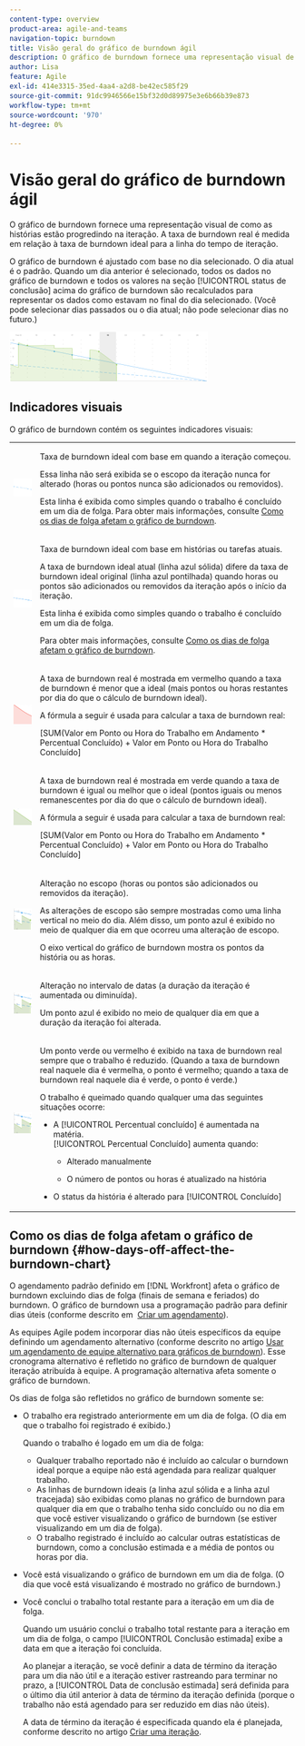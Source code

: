 ```yaml
---
content-type: overview
product-area: agile-and-teams
navigation-topic: burndown
title: Visão geral do gráfico de burndown ágil
description: O gráfico de burndown fornece uma representação visual de como as histórias estão progredindo pela iteração ou projeto . A taxa de burndown real é medida em relação à taxa de burndown ideal para a iteração ou linha do tempo do projeto.
author: Lisa
feature: Agile
exl-id: 414e3315-35ed-4aa4-a2d8-be42ec585f29
source-git-commit: 91dc9946566e15bf32d0d89975e3e6b66b39e873
workflow-type: tm+mt
source-wordcount: '970'
ht-degree: 0%

---
```


# Visão geral do gráfico de burndown ágil

O gráfico de burndown fornece uma representação visual de como as histórias estão progredindo na iteração. A taxa de burndown real é medida em relação à taxa de burndown ideal para a linha do tempo de iteração.

O gráfico de burndown é ajustado com base no dia selecionado. O dia atual é o padrão. Quando um dia anterior é selecionado, todos os dados no gráfico de burndown e todos os valores na seção [!UICONTROL status de conclusão] acima do gráfico de burndown são recalculados para representar os dados como estavam no final do dia selecionado. (Você pode selecionar dias passados ou o dia atual; não pode selecionar dias no futuro.)

![](assets/agile-iteration-burndown-350x88.png)

## Indicadores visuais

O gráfico de burndown contém os seguintes indicadores visuais:

<table style="table-layout:auto"> 
 <col> 
 <col> 
 <tbody> 
  <tr> 
   <td role="rowheader"> <img src="assets/agile-iteration-burndown-dottedblue.png" alt="Início da taxa de burndown ideal"> </td> 
   <td> <p>Taxa de burndown ideal com base em quando a iteração começou.</p> <p>Essa linha não será exibida se o escopo da iteração nunca for alterado (horas ou pontos nunca são adicionados ou removidos).</p> <p>Esta linha é exibida como simples quando o trabalho é concluído em um dia de folga. Para obter mais informações, consulte <a title="Uso do Gráfico de Burndown Agile" href="#how-days-off-affect-the-burndown-chart" class="MCXref xref">Como os dias de folga afetam o gráfico de burndown</a>.</p> </td> 
  </tr> 
  <tr> 
   <td role="rowheader"> <img src="assets/agile-iteration-burndown-solidblue.png" alt="Taxa de burndown ideal em histórias ou tarefas"> </td> 
   <td> <p>Taxa de burndown ideal com base em histórias ou tarefas atuais.</p> <p>A taxa de burndown ideal atual (linha azul sólida) difere da taxa de burndown ideal original (linha azul pontilhada) quando horas ou pontos são adicionados ou removidos da iteração após o início da iteração.</p> <p>Esta linha é exibida como simples quando o trabalho é concluído em um dia de folga.</p> <p>Para obter mais informações, consulte <a title="Uso do Gráfico de Burndown Agile" href="#how-days-off-affect-the-burndown-chart" class="MCXref xref">Como os dias de folga afetam o gráfico de burndown</a>.</p> </td> 
  </tr> 
  <tr> 
   <td role="rowheader"> <img src="assets/agile-iteration-burndown-red.png" alt="Taxa de burndown real em vermelho"> </td> 
   <td> <p>A taxa de burndown real é mostrada em vermelho quando a taxa de burndown é menor que a ideal (mais pontos ou horas restantes por dia do que o cálculo de burndown ideal).</p> <p>A fórmula a seguir é usada para calcular a taxa de burndown real:</p> <p>[SUM(Valor em Ponto ou Hora do Trabalho em Andamento * Percentual Concluído) + Valor em Ponto ou Hora do Trabalho Concluído]</p> </td> 
  </tr> 
  <tr> 
   <td role="rowheader"> <img src="assets/agile-iteration-burndown-green.png" alt="Taxa de burndown real em verde"> </td> 
   <td> <p>A taxa de burndown real é mostrada em verde quando a taxa de burndown é igual ou melhor que o ideal (pontos iguais ou menos remanescentes por dia do que o cálculo de burndown ideal).</p> <p>A fórmula a seguir é usada para calcular a taxa de burndown real:</p> <p>[SUM(Valor em Ponto ou Hora do Trabalho em Andamento * Percentual Concluído) + Valor em Ponto ou Hora do Trabalho Concluído]</p> </td> 
  </tr> 
  <tr> 
   <td role="rowheader"> <img src="assets/agile-iteration-burndown-scope.png" alt="Alteração no escopo"> </td> 
   <td> <p>Alteração no escopo (horas ou pontos são adicionados ou removidos da iteração).</p> <p>As alterações de escopo são sempre mostradas como uma linha vertical no meio do dia. Além disso, um ponto azul é exibido no meio de qualquer dia em que ocorreu uma alteração de escopo.</p> <p>O eixo vertical do gráfico de burndown mostra os pontos da história ou as horas.</p> </td> 
  </tr> 
  <tr> 
   <td role="rowheader"> <img src="assets/agile-iteration-burndown-scope.png" alt="Alteração no intervalo de datas"> </td> 
   <td> <p>Alteração no intervalo de datas (a duração da iteração é aumentada ou diminuída).</p> <p>Um ponto azul é exibido no meio de qualquer dia em que a duração da iteração foi alterada.</p> </td> 
  </tr> 
  <tr> 
   <td role="rowheader"> <img src="assets/agile-iteration-burndown-scope.png" alt="Ponto verde para trabalho queimado"> </td> 
   <td> <p>Um ponto verde ou vermelho é exibido na taxa de burndown real sempre que o trabalho é reduzido. (Quando a taxa de burndown real naquele dia é vermelha, o ponto é vermelho; quando a taxa de burndown real naquele dia é verde, o ponto é verde.)</p> <p>O trabalho é queimado quando qualquer uma das seguintes situações ocorre:</p> 
    <ul> 
     <li> A [!UICONTROL Percentual concluído] é aumentada na matéria.<br>[!UICONTROL Percentual Concluído] aumenta quando: 
      <ul> 
       <li> <p>Alterado manualmente</p> </li> 
       <li> <p>O número de pontos ou horas é atualizado na história</p> </li> 
      </ul></li>  
     <li>O status da história é alterado para [!UICONTROL Concluído]</li> 
    </ul> </td> 
  </tr> 
 </tbody> 
</table>

## Como os dias de folga afetam o gráfico de burndown {#how-days-off-affect-the-burndown-chart}

O agendamento padrão definido em [!DNL Workfront] afeta o gráfico de burndown excluindo dias de folga (finais de semana e feriados) do burndown. O gráfico de burndown usa a programação padrão para definir dias úteis (conforme descrito em  [Criar um agendamento](../../../administration-and-setup/set-up-workfront/configure-timesheets-schedules/create-schedules.md)).

As equipes Agile podem incorporar dias não úteis específicos da equipe definindo um agendamento alternativo (conforme descrito no artigo [Usar um agendamento de equipe alternativo para gráficos de burndown](../../../agile/use-scrum-in-an-agile-team/burndown/use-alt-team-schedule-burndown-charts.md)). Esse cronograma alternativo é refletido no gráfico de burndown de qualquer iteração atribuída à equipe. A programação alternativa afeta somente o gráfico de burndown.

Os dias de folga são refletidos no gráfico de burndown somente se:

* O trabalho era registrado anteriormente em um dia de folga. (O dia em que o trabalho foi registrado é exibido.)

  Quando o trabalho é logado em um dia de folga:

   * Qualquer trabalho reportado não é incluído ao calcular o burndown ideal porque a equipe não está agendada para realizar qualquer trabalho.
   * As linhas de burndown ideais (a linha azul sólida e a linha azul tracejada) são exibidas como planas no gráfico de burndown para qualquer dia em que o trabalho tenha sido concluído ou no dia em que você estiver visualizando o gráfico de burndown (se estiver visualizando em um dia de folga).
   * O trabalho registrado é incluído ao calcular outras estatísticas de burndown, como a conclusão estimada e a média de pontos ou horas por dia.

* Você está visualizando o gráfico de burndown em um dia de folga. (O dia que você está visualizando é mostrado no gráfico de burndown.)
* Você conclui o trabalho total restante para a iteração em um dia de folga.

  Quando um usuário conclui o trabalho total restante para a iteração em um dia de folga, o campo [!UICONTROL Conclusão estimada] exibe a data em que a iteração foi concluída.

  Ao planejar a iteração, se você definir a data de término da iteração para um dia não útil e a iteração estiver rastreando para terminar no prazo, a [!UICONTROL Data de conclusão estimada] será definida para o último dia útil anterior à data de término da iteração definida (porque o trabalho não está agendado para ser reduzido em dias não úteis).

  A data de término da iteração é especificada quando ela é planejada, conforme descrito no artigo [Criar uma iteração](../../../agile/use-scrum-in-an-agile-team/iterations/create-an-iteration.md).
